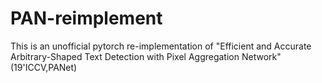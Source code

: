 # PAN-reimplement
This is an unofficial pytorch re-implementation of "Efficient and Accurate Arbitrary-Shaped Text Detection with Pixel Aggregation Network"(19'ICCV,PANet)
